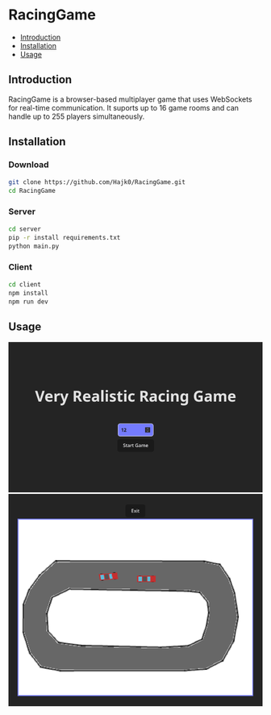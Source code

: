 # RacingGame

- [Introduction](#introduction)
- [Installation](#installation)
- [Usage](#usage)

## Introduction

RacingGame is a browser-based multiplayer game that uses WebSockets for real-time communication. It suports up to 16 game rooms and can handle up to 255 players simultaneously.


## **Installation**
### Download
```bash
git clone https://github.com/Hajk0/RacingGame.git
cd RacingGame
```

### Server
```bash
cd server
pip -r install requirements.txt
python main.py
```

### Client
```bash
cd client
npm install
npm run dev
```

## **Usage**

![Pick Room](/client/src/assets/readme/PickGame.png) ![Race](/client/src/assets/readme/RacingGame.png)